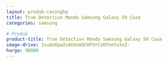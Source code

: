 ```yaml
---
layout: produk-casinghp
title: True Detective Mondo Samsung Galaxy S9 Case
categories: samsung

# Produk
product-title: True Detective Mondo Samsung Galaxy S9 Case
image-drive: 1sudoXpwZvmUGnmQCHFVrCsKFneYutnZ-
harga: 90000
---
```

